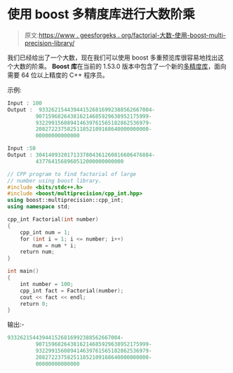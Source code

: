 # 使用 boost 多精度库进行大数阶乘

> 原文:[https://www . geesforgeks . org/factorial-大数-使用-boost-multi-precision-library/](https://www.geeksforgeeks.org/factorial-large-number-using-boost-multiprecision-library/)

我们已经给出了一个大数，现在我们可以使用 boost 多重预览库很容易地找出这个大数的阶乘。
**Boost 库**在当前的 1.53.0 版本中包含了一个新的[多精度库](http://www.boost.org/doc/libs/1_66_0/libs/multiprecision/doc/html/index.html)，面向需要 64 位以上精度的 C++ 程序员。

示例:

```cpp
Input : 100
Output :  933262154439441526816992388562667004-
         907159682643816214685929638952175999-
         932299156089414639761565182862536979-
         208272237582511852109168640000000000-
         00000000000000

Input :50
Output : 3041409320171337804361260816606476884-
         4377641568960512000000000000

```

```cpp
// CPP program to find factorial of large 
// number using boost library.
#include <bits/stdc++.h>
#include <boost/multiprecision/cpp_int.hpp>
using boost::multiprecision::cpp_int;
using namespace std;

cpp_int Factorial(int number)
{
    cpp_int num = 1;
    for (int i = 1; i <= number; i++)
        num = num * i;
    return num;
}

int main()
{
    int number = 100;
    cpp_int fact = Factorial(number);
    cout << fact << endl;
    return 0;
}
```

输出:-

```cpp
933262154439441526816992388562667004-
         907159682643816214685929638952175999-
         932299156089414639761565182862536979-
         208272237582511852109168640000000000-
         00000000000000
```